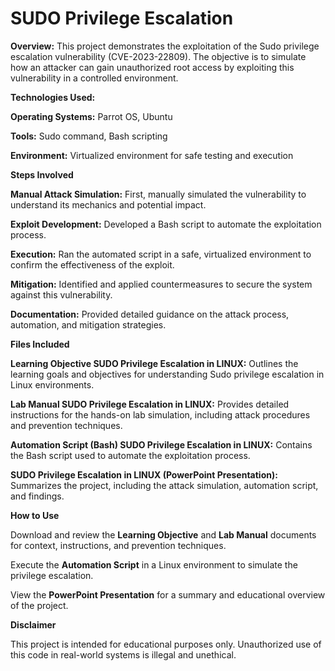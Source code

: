 # SUDO Privilege Escalation
**Overview:**
This project demonstrates the exploitation of the Sudo privilege escalation vulnerability (CVE-2023-22809). The objective is to simulate how an attacker can gain unauthorized root access by exploiting this vulnerability in a controlled environment.


**Technologies Used:**

**Operating Systems:** Parrot OS, Ubuntu 

**Tools:** Sudo command, Bash scripting

**Environment:** Virtualized environment for safe testing and execution


**Steps Involved**

**Manual Attack Simulation:** First, manually simulated the vulnerability to understand its mechanics and potential impact.

**Exploit Development:** Developed a Bash script to automate the exploitation process.

**Execution:** Ran the automated script in a safe, virtualized environment to confirm the effectiveness of the exploit.

**Mitigation:** Identified and applied countermeasures to secure the system against this vulnerability.

**Documentation:** Provided detailed guidance on the attack process, automation, and mitigation strategies.


**Files Included**

**Learning Objective SUDO Privilege Escalation in LINUX:** Outlines the learning goals and objectives for understanding Sudo privilege escalation in Linux environments.

**Lab Manual SUDO Privilege Escalation in LINUX:** Provides detailed instructions for the hands-on lab simulation, including attack procedures and prevention techniques.

**Automation Script (Bash) SUDO Privilege Escalation in LINUX:** Contains the Bash script used to automate the exploitation process.

**SUDO Privilege Escalation in LINUX (PowerPoint Presentation):** Summarizes the project, including the attack simulation, automation script, and findings.


**How to Use**

Download and review the **Learning Objective** and **Lab Manual** documents for context, instructions, and prevention techniques.

Execute the **Automation Script** in a Linux environment to simulate the privilege escalation.

View the **PowerPoint Presentation** for a summary and educational overview of the project.


**Disclaimer**

This project is intended for educational purposes only. Unauthorized use of this code in real-world systems is illegal and unethical.
